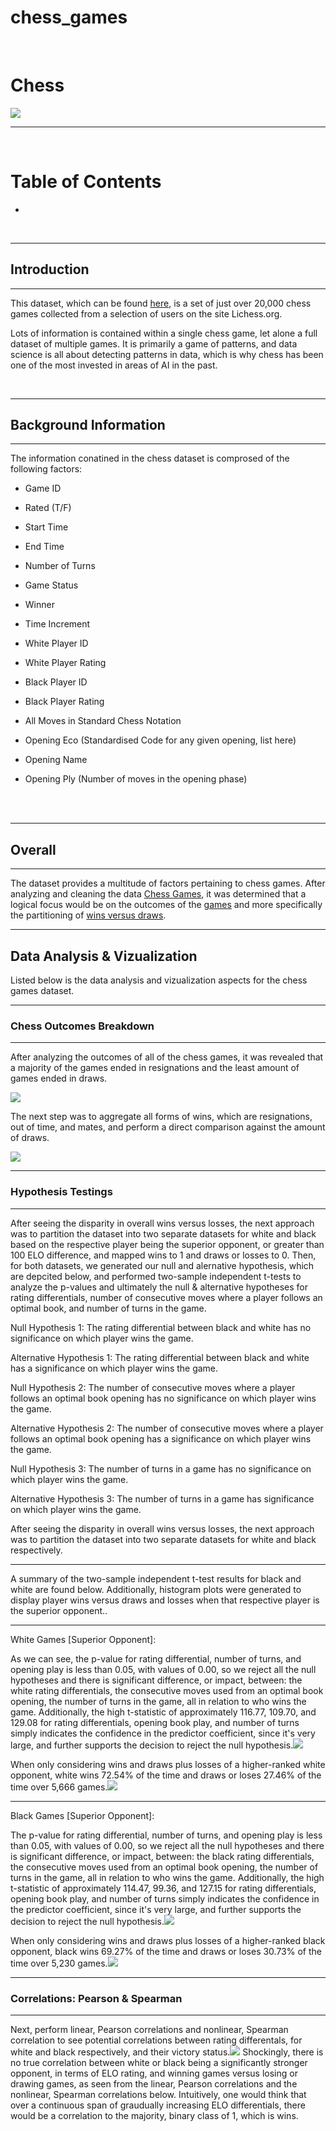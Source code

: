 # chess_games
<br />

# Chess
![](images/chess.png)

***
<br />

# Table of Contents
- 
<br />

***
## **Introduction**
***
This dataset, which can be found [here](https://www.kaggle.com/datasets/datasnaek/chess), is a set of just over 20,000 chess games collected from a selection of users on the site Lichess.org.

Lots of information is contained within a single chess game, let alone a full dataset of multiple games. It is primarily a game of patterns, and data science is all about detecting patterns in data, which is why chess has been one of the most invested in areas of AI in the past.

<br />

***
## **Background Information**
***
The information conatined in the chess dataset is comprosed of the following factors:

- Game ID

- Rated (T/F)

- Start Time

- End Time

- Number of Turns

- Game Status

- Winner

- Time Increment

- White Player ID

- White Player Rating

- Black Player ID

- Black Player Rating

- All Moves in Standard Chess Notation

- Opening Eco (Standardised Code for any given opening, list here)

- Opening Name

- Opening Ply (Number of moves in the opening phase)

<br />
<br />

***
## **Overall**
***
The dataset provides a multitude of factors pertaining to chess games. After analyzing and cleaning the data [Chess Games](data/games.csv), it was determined that a logical focus would be on the outcomes of the [games](#chess-outcomes-breakdown) and more specifically the partitioning of [wins versus draws](#chess-outcomes-breakdown).
<br />

***
## Data Analysis & Vizualization
Listed below is the data analysis and vizualization aspects for the chess games dataset.
***

### Chess Outcomes Breakdown
***
After analyzing the outcomes of all of the chess games, it was revealed that a majority of the games ended in resignations and the least amount of games ended in draws.

![](images/chess_outcomes_breakdown.png) <br />

The next step was to aggregate all forms of wins, which are resignations, out of time, and mates, and perform a direct comparison against the amount of draws.

![](images/wins_versus_draws.png) <br />

***
### Hypothesis Testings
***
After seeing the disparity in overall wins versus losses, the next approach was to partition the dataset into two separate datasets for white and black based on the respective player being the superior opponent, or greater than 100 ELO difference, and mapped wins to 1 and draws or losses to 0. Then, for both datasets, we generated our null and alernative hypothesis, which are depcited below, and performed two-sample independent t-tests to analyze the p-values and ultimately the null & alternative hypotheses for rating differentials, number of consecutive moves where a player follows an optimal book, and number of turns in the game.  <br />

Null Hypothesis 1: The rating differential between black and white has no significance on which player wins the game. <br />

Alternative Hypothesis 1: The rating differential between black and white has a significance on which player wins the game. <br />

Null Hypothesis 2: The number of consecutive moves where a player follows an optimal book opening has no significance on which player wins the game. <br />

Alternative Hypothesis 2: The number of consecutive moves where a player follows an optimal book opening has a significance on which player wins the game. <br />

Null Hypothesis 3: The number of turns in a game has no significance on which player wins the game. <br />

Alternative Hypothesis 3: The number of turns in a game has significance on which player wins the game. <br />

After seeing the disparity in overall wins versus losses, the next approach was to partition the dataset into two separate datasets for white and black respectively. <br />

***
A summary of the two-sample independent t-test results for black and white are found below. Additionally, histogram plots were generated to display player wins versus draws and losses when that respective player is the superior opponent..
***

White Games [Superior Opponent]:

As we can see, the p-value for rating differential, number of turns, and opening play is less than 0.05, with values of 0.00, so we reject all the null hypotheses and there is significant difference, or impact, between: the white rating differentials, the consecutive moves used from an optimal book opening, the number of turns in the game, all in relation to who wins the game. Additionally, the high t-statistic of approximately 116.77, 109.70, and 129.08 for rating differentials, opening book play, and number of turns simply indicates the confidence in the predictor coefficient, since it's very large, and further supports the decision to reject the null hypothesis.![](images/white_t_tests.png) <br />

When only considering wins and draws plus losses of a higher-ranked white opponent, white wins 72.54% of the time and draws or loses 27.46% of the time over 5,666 games.![](images/white_wins_vs_draws_&_losses.png) <br />

***
Black Games [Superior Opponent]:

The p-value for rating differential, number of turns, and opening play is less than 0.05, with values of 0.00, so we reject all the null hypotheses and there is significant difference, or impact, between: the black rating differentials, the consecutive moves used from an optimal book opening, the number of turns in the game, all in relation to who wins the game. Additionally, the high t-statistic of approximately 114.47, 99.36, and 127.15 for rating differentials, opening book play, and number of turns simply indicates the confidence in the predictor coefficient, since it's very large, and further supports the decision to reject the null hypothesis.![](images/black_t_tests.png) <br />

When only considering wins and draws plus losses of a higher-ranked black opponent, black wins 69.27% of the time and draws or loses 30.73% of the time over 5,230 games.![](images/black_wins_vs_draws_&_losses.png) <br />

***
### Correlations: Pearson & Spearman
***
Next, perform linear, Pearson correlations and nonlinear, Spearman correlation to see potential correlations between rating differentals, for white and black respectively, and their victory status.![](images/correlations.png) Shockingly, there is no true correlation between white or black being a significantly stronger opponent, in terms of ELO rating, and winning games versus losing or drawing games, as seen from the linear, Pearson correlations and the nonlinear, Spearman correlations below. Intuitively, one would think that over a continuous span of graudually increasing ELO differentials, there would be a correlation to the majority, binary class of 1, which is wins. 